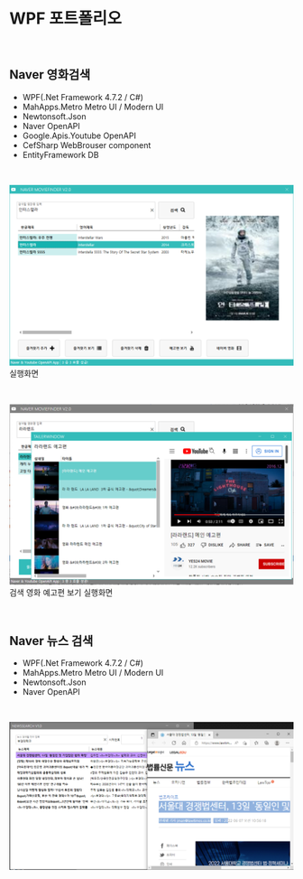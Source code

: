# WPF 포트폴리오

<br/>

## Naver 영화검색
  - WPF(.Net Framework 4.7.2 / C#)
  - MahApps.Metro Metro UI / Modern UI
  - Newtonsoft.Json
  - Naver OpenAPI
  - Google.Apis.Youtube OpenAPI
  - CefSharp WebBrouser component
  - EntityFramework DB

<br/>

![NaverMovieFinder](https://github.com/rudfo3264/StudyWpf/blob/main/capture/interstellar.png)
실행화면

<br/>

![Youtube](https://github.com/rudfo3264/StudyWpf/blob/main/capture/KakaoTalk_20220603_160559594.png?raw=true)
검색 영화 예고편 보기 실행화면


<br/>

## Naver 뉴스 검색
  - WPF(.Net Framework 4.7.2 / C#)
  - MahApps.Metro Metro UI / Modern UI
  - Newtonsoft.Json
  - Naver OpenAPI

<br/>

![NaverNewsSearch](https://github.com/rudfo3264/StudyWpf/blob/main/capture/NaverNewsSearch.png)

